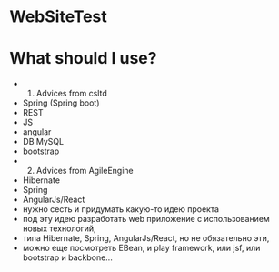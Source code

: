 # WebSiteTest
# What should I use?
* 1) Advices from csltd
* Spring (Spring boot)
* REST
* JS
* angular
* DB MySQL
* bootstrap
* 2) Advices from AgileEngine
* Hibernate
* Spring
* AngularJs/React
* нужно сесть и придумать какую-то идею проекта
* под эту идею разработать web приложение с использованием новых технологий,
* типа Hibernate, Spring, AngularJs/React, но не обязательно эти,
* можно еще посмотреть EBean, и play framework, или jsf, или bootstrap и backbone...
